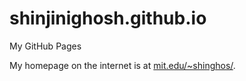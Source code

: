 # shinjinighosh.github.io
My GitHub Pages

My homepage on the internet is at [mit.edu/~shinghos/](http://www.mit.edu/~shinghos/).

